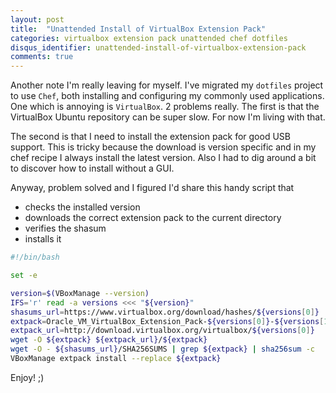 ```yaml
---
layout: post
title:  "Unattended Install of VirtualBox Extension Pack"
categories: virtualbox extension pack unattended chef dotfiles
disqus_identifier: unattended-install-of-virtualbox-extension-pack
comments: true
---
```


Another note I'm really leaving for myself. I've migrated my `dotfiles` project to use `Chef`, both installing and configuring my commonly used applications. One which is annoying is `VirtualBox`. 2 problems really. The first is that the VirtualBox Ubuntu repository can be super slow. For now I'm living with that.

The second is that I need to install the extension pack for good USB support. This is tricky because the download is version specific and in my chef recipe I always install the latest version. Also I had to dig around a bit to discover how to install without a GUI.

Anyway, problem solved and I figured I'd share this handy script that

- checks the installed version
- downloads the correct extension pack to the current directory
- verifies the shasum
- installs it

```sh
#!/bin/bash

set -e

version=$(VBoxManage --version)
IFS='r' read -a versions <<< "${version}"
shasums_url=https://www.virtualbox.org/download/hashes/${versions[0]}
extpack=Oracle_VM_VirtualBox_Extension_Pack-${versions[0]}-${versions[1]}.vbox-extpack
extpack_url=http://download.virtualbox.org/virtualbox/${versions[0]}
wget -O ${extpack} ${extpack_url}/${extpack}
wget -O - ${shasums_url}/SHA256SUMS | grep ${extpack} | sha256sum -c
VBoxManage extpack install --replace ${extpack}
```

Enjoy! ;)
